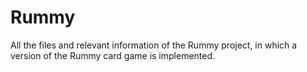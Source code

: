 # Rummy
All the files and relevant information of the Rummy project, in which a version of the Rummy card game is implemented.
